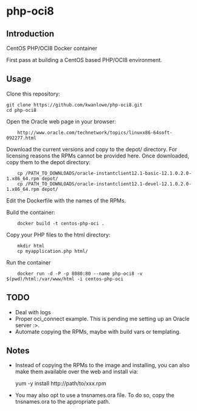 # php-oci8

## Introduction
CentOS PHP/OCI8 Docker container

First pass at building a CentOS based PHP/OCI8 environment.

## Usage
Clone this repository:

	git clone https://github.com/kwanlowe/php-oci8.git
	cd php-oci8

Open the Oracle web page in your browser:

        http://www.oracle.com/technetwork/topics/linuxx86-64soft-092277.html

Download the current versions and copy to the depot/ directory. For licensing
reasons the RPMs cannot be provided here. Once downloaded, copy them to
the depot directory:
 
        cp /PATH_TO_DOWNLOADS/oracle-instantclient12.1-basic-12.1.0.2.0-1.x86_64.rpm depot/
        cp /PATH_TO_DOWNLOADS/oracle-instantclient12.1-devel-12.1.0.2.0-1.x86_64.rpm depot/

Edit the Dockerfile with the names of the RPMs.

Build the container:

        docker build -t centos-php-oci .

Copy your PHP files to the html directory:

        mkdir html
        cp myapplication.php html/

Run the container

        docker run -d -P -p 8080:80 --name php-oci8 -v $(pwd)/html:/var/www/html -i centos-php-oci

## TODO

* Deal with logs
* Proper oci_connect example. This is pending me setting up an Oracle server :>.
* Automate copying the RPMs, maybe with build vars or templating.

## Notes

* Instead of copying the RPMs to the image and installing, you can also make them available
over the web and install via:  

 	yum -y install http://path/to/xxx.rpm

* You may also opt to use a tnsnames.ora file. To do so, copy the tnsnames.ora to the 
appropriate path.

